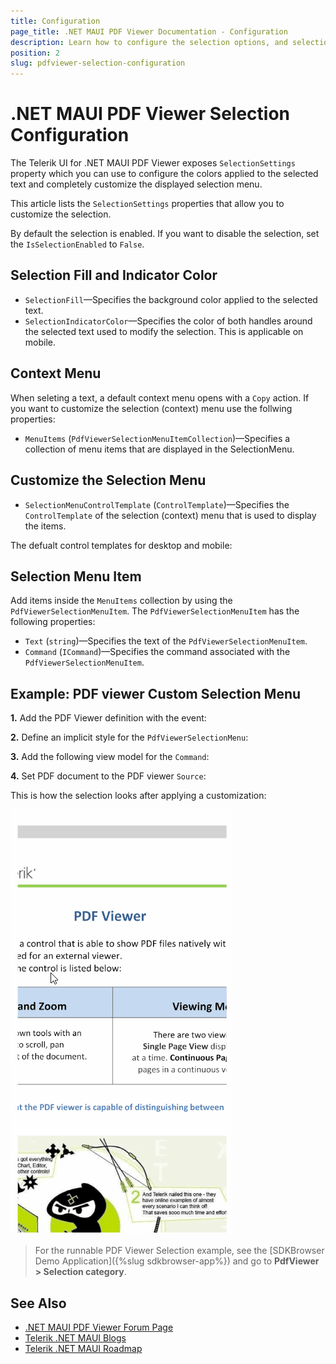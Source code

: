 ```yaml
---
title: Configuration
page_title: .NET MAUI PDF Viewer Documentation - Configuration
description: Learn how to configure the selection options, and selection menu in the PDF Viewer for .NET MAUI.
position: 2
slug: pdfviewer-selection-configuration
---
```


# .NET MAUI PDF Viewer Selection Configuration

The Telerik UI for .NET MAUI PDF Viewer exposes `SelectionSettings ` property which you can use to configure the colors applied to the selected text and completely customize the displayed selection menu.

This article lists the `SelectionSettings` properties that allow you to customize the selection.

By default the selection is enabled. If you want to disable the selection, set the `IsSelectionEnabled` to `False`.

## Selection Fill and Indicator Color

* `SelectionFill`&mdash;Specifies the background color applied to the selected text.
* `SelectionIndicatorColor`&mdash;Specifies the color of both handles around the selected text used to modify the selection. This is applicable on mobile.

## Context Menu

When seleting a text, a default context menu opens with a `Copy` action. If you want to customize the selection (context) menu use the follwing properties:

* `MenuItems` (`PdfViewerSelectionMenuItemCollection`)&mdash;Specifies a collection of menu items that are displayed in the SelectionMenu.

## Customize the Selection Menu

* `SelectionMenuControlTemplate` (`ControlTemplate`)&mdash;Specifies the `ControlTemplate` of the selection (context) menu that is used to display the items.

The defualt control templates for desktop and mobile:

<snippet id='pdfviewer-selectionmenu-controltemplate' />

## Selection Menu Item

Add items inside the `MenuItems` collection by using the `PdfViewerSelectionMenuItem`. The `PdfViewerSelectionMenuItem` has the following properties:

* `Text` (`string`)&mdash;Specifies the text of the `PdfViewerSelectionMenuItem`.
* `Command` (`ICommand`)&mdash;Specifies the command associated with the `PdfViewerSelectionMenuItem`.

## Example: PDF viewer Custom Selection Menu

**1.** Add the PDF Viewer definition with the event:

<snippet id='pdfviewer-text-selection-xaml' />

**2.** Define an implicit style for the `PdfViewerSelectionMenu`:

<snippet id='pdfviewer-selectionmenu-style' />

**3.** Add the following view model for the `Command`:

<snippet id='pdfviewer-textselection-viewmodel' />

**4.** Set PDF document to the PDF viewer `Source`:

<snippet id='pdfviewer-getting-started' />

This is how the selection looks after applying a customization:

![.NET MAUI PDF Viewer Selection Customization](../images/pdf-selection-customization.gif)

> For the runnable PDF Viewer Selection example, see the [SDKBrowser Demo Application]({%slug sdkbrowser-app%}) and go to **PdfViewer > Selection category**.

## See Also

- [.NET MAUI PDF Viewer Forum Page](https://www.telerik.com/forums/maui?tagId=2059)
- [Telerik .NET MAUI Blogs](https://www.telerik.com/blogs/mobile-net-maui)
- [Telerik .NET MAUI Roadmap](https://www.telerik.com/support/whats-new/maui-ui/roadmap)
